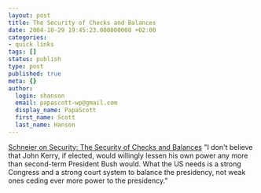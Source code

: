 ```yaml
---
layout: post
title: The Security of Checks and Balances
date: 2004-10-29 19:45:23.000000000 +02:00
categories:
- quick links
tags: []
status: publish
type: post
published: true
meta: {}
author:
  login: shanson
  email: papascott-wp@gmail.com
  display_name: PapaScott
  first_name: Scott
  last_name: Hanson
---
```

<p><a title="Schneier on Security: The Security of Checks and Balances" href="http://www.schneier.com/blog/archives/2004/10/the_security_of.html">Schneier on Security: The Security of Checks and Balances</a> "I don't believe that John Kerry, if elected, would willingly lessen his own power any more than second-term President Bush would. What the US needs is a strong Congress and a strong court system to balance the presidency, not weak ones ceding ever more power to the presidency."</p>
